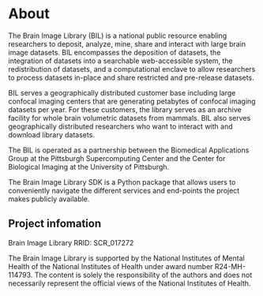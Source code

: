 # About

The Brain Image Library (BIL) is a national public resource enabling researchers to deposit, analyze, mine, share and interact with large brain image datasets. BIL encompasses the deposition of datasets, the integration of datasets into a searchable web-accessible system, the redistribution of datasets, and a computational enclave to allow researchers to process datasets in-place and share restricted and pre-release datasets.

BIL serves a geographically distributed customer base including large confocal imaging centers that are generating petabytes of confocal imaging datasets per year. For these customers, the library serves as an archive facility for whole brain volumetric datasets from mammals. BIL also serves geographically distributed researchers who want to interact with and download library datasets.

The BIL is operated as a partnership between the Biomedical Applications Group at the Pittsburgh Supercomputing Center and the Center for Biological Imaging at the University of Pittsburgh.

The Brain Image Library SDK is a Python package that allows users to conveniently navigate the different services and end-points the project makes publicly available.

## Project infomation

Brain Image Library RRID: SCR_017272

The Brain Image Library is supported by the National Institutes of Mental Health of the National Institutes of Health under award number R24-MH-114793. The content is solely the responsibility of the authors and does not necessarily represent the official views of the National Institutes of Health.